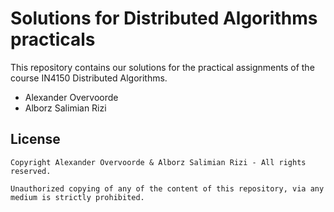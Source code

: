 Solutions for Distributed Algorithms practicals
===============================================

This repository contains our solutions for the practical assignments of the
course IN4150 Distributed Algorithms.

* Alexander Overvoorde
* Alborz Salimian Rizi

License
-------

    Copyright Alexander Overvoorde & Alborz Salimian Rizi - All rights reserved.

    Unauthorized copying of any of the content of this repository, via any
    medium is strictly prohibited.